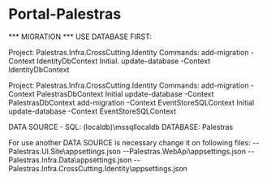 # Portal-Palestras

 *** MIGRATION ***
USE DATABASE FIRST:

Project: 
Palestras.Infra.CrossCutting.Identity
Commands: 
add-migration -Context IdentityDbContext Initial.
update-database -Context IdentityDbContext

Project: 
Palestras.Infra.CrossCutting.Identity
Commands: 
add-migration -Context PalestrasDbContext Initial
update-database -Context PalestrasDbContext
add-migration -Context EventStoreSQLContext Initial
update-database -Context EventStoreSQLContext

DATA SOURCE - SQL: (localdb)\mssqllocaldb
DATABASE: Palestras

For use another DATA SOURCE is necessary change it on following files:
  --Palestras.UI.Site\appsettings.json
  --Palestras.WebApi\appsettings.json
  --Palestras.Infra.Data\appsettings.json
  --Palestras.Infra.CrossCutting.Identity\appsettings.json
